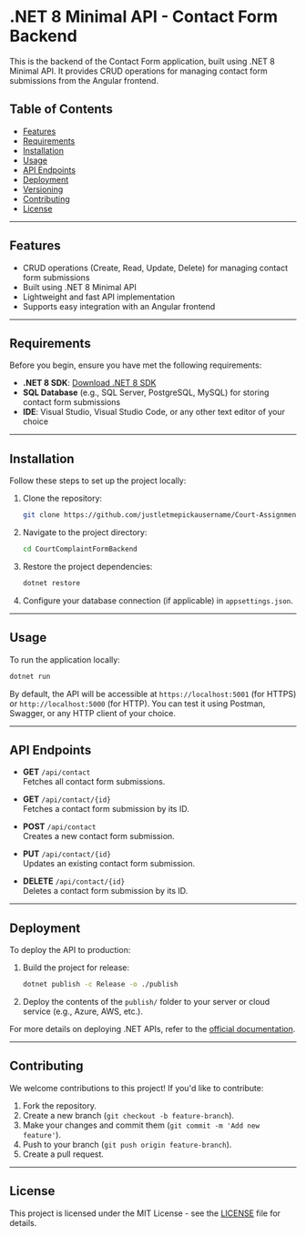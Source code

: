 
# .NET 8 Minimal API - Contact Form Backend

This is the backend of the Contact Form application, built using .NET 8 Minimal API. It provides CRUD operations for managing contact form submissions from the Angular frontend.

## Table of Contents

- [Features](#features)
- [Requirements](#requirements)
- [Installation](#installation)
- [Usage](#usage)
- [API Endpoints](#api-endpoints)
- [Deployment](#deployment)
- [Versioning](#versioning)
- [Contributing](#contributing)
- [License](#license)

---

## Features

- CRUD operations (Create, Read, Update, Delete) for managing contact form submissions
- Built using .NET 8 Minimal API
- Lightweight and fast API implementation
- Supports easy integration with an Angular frontend

---

## Requirements

Before you begin, ensure you have met the following requirements:

- **.NET 8 SDK**: [Download .NET 8 SDK](https://dotnet.microsoft.com/download/dotnet/8.0)
- **SQL Database** (e.g., SQL Server, PostgreSQL, MySQL) for storing contact form submissions
- **IDE**: Visual Studio, Visual Studio Code, or any other text editor of your choice

---

## Installation

Follow these steps to set up the project locally:

1. Clone the repository:
   ```bash
   git clone https://github.com/justletmepickausername/Court-Assignment-Back.git
   ```

2. Navigate to the project directory:
   ```bash
   cd CourtComplaintFormBackend
   ```

3. Restore the project dependencies:
   ```bash
   dotnet restore
   ```

4. Configure your database connection (if applicable) in `appsettings.json`.

---

## Usage

To run the application locally:

```bash
dotnet run
```

By default, the API will be accessible at `https://localhost:5001` (for HTTPS) or `http://localhost:5000` (for HTTP). You can test it using Postman, Swagger, or any HTTP client of your choice.

---

## API Endpoints

- **GET** `/api/contact`  
  Fetches all contact form submissions.

- **GET** `/api/contact/{id}`  
  Fetches a contact form submission by its ID.

- **POST** `/api/contact`  
  Creates a new contact form submission.

- **PUT** `/api/contact/{id}`  
  Updates an existing contact form submission.

- **DELETE** `/api/contact/{id}`  
  Deletes a contact form submission by its ID.

---

## Deployment

To deploy the API to production:

1. Build the project for release:
   ```bash
   dotnet publish -c Release -o ./publish
   ```

2. Deploy the contents of the `publish/` folder to your server or cloud service (e.g., Azure, AWS, etc.).

For more details on deploying .NET APIs, refer to the [official documentation](https://learn.microsoft.com/en-us/aspnet/core/host-and-deploy/?view=aspnetcore-8.0).

---

## Contributing

We welcome contributions to this project! If you'd like to contribute:

1. Fork the repository.
2. Create a new branch (`git checkout -b feature-branch`).
3. Make your changes and commit them (`git commit -m 'Add new feature'`).
4. Push to your branch (`git push origin feature-branch`).
5. Create a pull request.

---

## License

This project is licensed under the MIT License - see the [LICENSE](LICENSE) file for details.
